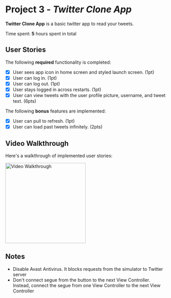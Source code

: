 # Project 3 - *Twitter Clone App*

**Twitter Clone App** is a basic twitter app to read your tweets.

Time spent: **5** hours spent in total

## User Stories

The following **required** functionality is completed:

- [X] User sees app icon in home screen and styled launch screen. (1pt)
- [X] User can log in. (1pt)
- [X] User can log out. (1pt)
- [X] User stays logged in across restarts. (1pt)
- [X] User can view tweets with the user profile picture, username, and tweet text. (6pts)

The following **bonus** features are implemented:

- [X] User can pull to refresh. (1pt)
- [X] User can load past tweets infinitely. (2pts)

## Video Walkthrough

Here's a walkthrough of implemented user stories:

<img src='./gif.gif' title='Video Walkthrough' width='250' alt='Video Walkthrough' />

## Notes

- Disable Avast Antivirus. It blocks requests from the simulator to Twitter server
- Don't connect segue from the button to the next View Controller. Instead, connect the segue from one View Controller to the next View Controller

